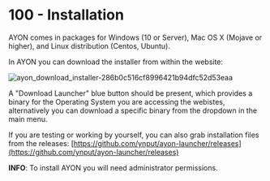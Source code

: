 # 100 - Installation

AYON comes in packages for Windows (10 or Server), Mac OS X (Mojave or higher), and Linux distribution (Centos, Ubuntu).

In AYON you can download the installer from within the website:

![ayon_download_installer-286b0c516cf8996421b94dfc52d53eaa](https://github.com/vanHeemstraSystems/ayon/assets/1499433/b957676a-68ac-4a81-a646-1a2536f2dca5)

A "Download Launcher" blue button should be present, which provides a binary for the Operating System you are accessing the webistes, alternatively you can download a specific binary from the dropdown in the main menu.

If you are testing or working by yourself, you can also grab installation files from the releases: [https://github.com/ynput/ayon-launcher/releases](https://github.com/ynput/ayon-launcher/releases)

**INFO**: To install AYON you will need administrator permissions.


